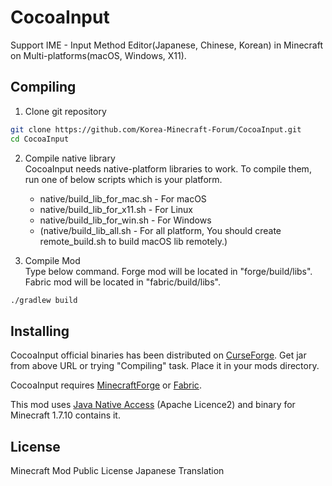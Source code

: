 # CocoaInput
Support IME - Input Method Editor(Japanese, Chinese, Korean) in Minecraft on Multi-platforms(macOS, Windows, X11).

## Compiling
1. Clone git repository
```Bash
git clone https://github.com/Korea-Minecraft-Forum/CocoaInput.git
cd CocoaInput
```

2. Compile native library<br>
CocoaInput needs native-platform libraries to work. 
To compile them, run one of below scripts which is your platform.
    - native/build_lib_for_mac.sh - For macOS
    - native/build_lib_for_x11.sh - For Linux
    - native/build_lib_for_win.sh - For Windows
    - (native/build_lib_all.sh - For all platform, You should create remote_build.sh to build macOS lib remotely.)

3. Compile Mod<br>
Type below command.
Forge mod will be located in "forge/build/libs".
Fabric mod will be located in "fabric/build/libs".
```Bash
./gradlew build
```

## Installing
CocoaInput official binaries has been distributed on [CurseForge](https://www.curseforge.com/minecraft/mc-mods/cocoainput).
Get jar from above URL or trying "Compiling" task.
Place it in your mods directory.

CocoaInput requires [MinecraftForge](https://github.com/MinecraftForge/MinecraftForge) or [Fabric](https://github.com/FabricMC/fabric-loader).

This mod uses [Java Native Access](https://github.com/java-native-access/jna) (Apache Licence2) and binary for Minecraft 1.7.10 contains it.

## License
Minecraft Mod Public License Japanese Translation
